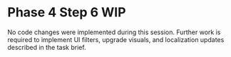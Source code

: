 # Phase 4 Step 6 WIP

No code changes were implemented during this session. Further work is required to implement UI filters, upgrade visuals, and localization updates described in the task brief.
